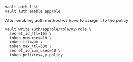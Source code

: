 

```
vault auth list
vault auth enable approle
```

After enabling auth method we have to assign it to the policy

```
vault write auth/approle/role/my-role \
  secret_id_ttl=10m \
  token_num_uses=10 \
  token_ttl=20m \
  token_max_ttl=30m \
  secret_id_num_uses=40 \
  token_policies=,y-policy
```
